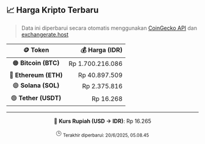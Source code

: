 

<!-- HARGA_KRIPTO -->
## 📈 Harga Kripto Terbaru

> Data ini diperbarui secara otomatis menggunakan [CoinGecko API](https://www.coingecko.com/) dan [exchangerate.host](https://exchangerate.host/)

<div align="center">

| 🪙 Token | 💰 Harga (IDR) |
|:------:|---------------:|
| 🟠 **Bitcoin (BTC)**   | Rp 1.700.216.086 |
| 🔵 **Ethereum (ETH)**  | Rp 40.897.509 |
| 🟣 **Solana (SOL)**    | Rp 2.375.816 |
| 🟢 **Tether (USDT)**   | Rp 16.268 |

---

💱 **Kurs Rupiah (USD → IDR)**: Rp 16.265

🕒 <sub>Terakhir diperbarui: 20/6/2025, 05.08.45</sub>

</div>
<!-- /HARGA_KRIPTO -->